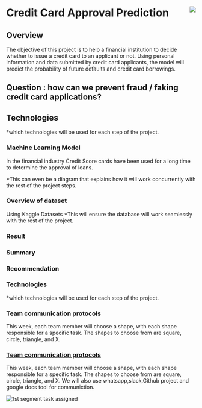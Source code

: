 
# Credit Card Approval Prediction <img align="right" src="https://user-images.githubusercontent.com/82733723/131945205-72772eea-1781-4977-ac31-f0f8327ed418.png">

## Overview
The objective of this project is to help a financial institution to decide whether to issue a credit card to an applicant or not. Using personal information and data submitted by credit card applicants, the model will predict the probability of future defaults and credit card borrowings.
 
## Question : how can we prevent fraud / faking credit card applications?
## Technologies
*which technologies will be used for each step of the project.
### Machine Learning Model 
In the financial industry Credit Score cards have been used for a long time to determine the approval of loans. 



*This can even be a diagram that explains how it will work concurrently with the rest of the project steps.
### Overview of dataset
Using Kaggle Datasets
*This will ensure the database will work seamlessly with the rest of the project.

### Result 
### Summary
### Recommendation
### Technologies
*which technologies will be used for each step of the project.
### Team communication protocols
This week, each team member will choose a shape, with each shape responsible for a specific task. The shapes to choose from are square, circle, triangle, and X.
### [Team communication protocols](https://docs.google.com/document/d/1NugbKt5vuU91jPWE3nzVjTbBYoNdhf9_9ET2l-FNRmI/edit?usp=sharing)
This week, each team member will choose a shape, with each shape responsible for a specific task. The shapes to choose from are square, circle, triangle, and X. We will also use whatsapp,slack,Github project and google docs tool for communiction.


![1st segment task assigned](https://user-images.githubusercontent.com/82733723/131895610-d1dd9b98-d97b-4531-8029-8e3862d66451.png) 
 



